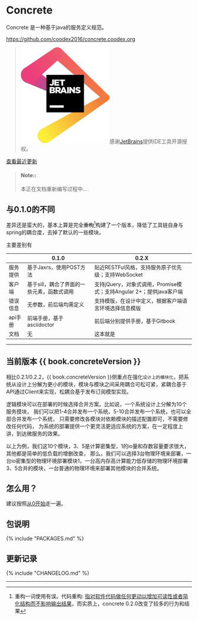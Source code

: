 # Concrete 

Concrete 是一种基于java的服务定义规范。

https://github.com/coodex2016/concrete.coodex.org

> [![](images/jetbrains.svg)](https://www.jetbrains.com)感谢[JetBrains](https://www.jetbrains.com/?from=concrete)提供IDE工具开源授权。

[查看最近更新](#更新记录)

> #### Note::
>
> 本正在文档重新编写过程中...

## 与0.1.0的不同

差异还是蛮大的，基本上算是完全~~重构~~[^1]构建了一个版本，降低了工具链自身与spring的耦合度，去掉了默认的一些模块。

主要差别有

|  | 0.1.0 | 0.2.X |
| --- | --- | --- |
| 服务提供 | 基于Jaxrs，使用POST方法 | 贴近RESTFul风格，支持服务原子优先级；支持WebSocket |
| 客户端 | 基于sill，耦合了界面的一些元素，函数式调用 | 支持jQuery，对象式调用，Promise模式；支持Angular 2+；提供java客户端 |
| 错误信息 | 无参数，前后端均需定义 | 支持模版，在设计中定义，根据客户端语言环境选择信息模版 |
| api手册 | 前端手册，基于asciidoctor | 前后端分别提供手册，基于Gitbook |
| 文档 | 无 | 这本就是 |

------

## 当前版本 {{ book.concreteVersion }}

相比0.2.1/0.2.2，{{ book.concreteVersion }}侧重点在强化`设计上的模块化`，把系统从设计上分解为更小的模块，模块与模块之间采用耦合可松可紧，紧耦合基于API通过Client来实现，松耦合基于发布订阅模型实现。

逻辑模块可以在部署的时候选择合并方案。比如说，一个系统设计上分解为10个服务摸块，
我们可以把1-4合并发布一个系统、5-10合并发布一个系统，也可以全部合并发布一个系统，
只需要修改各模块对依赖模块的描述配置即可，不需要修改任何代码，
为系统的部署提供一个更灵活更适应系统的方案，在一定程度上讲，到达微服务的效果。

以上为例，我们这10个模块，3、5是计算密集型，1的io量和存数容量要求很大，其他都是简单的低负载的增删改查，
那么，我们可以选择3台物理环境来部署，一台io密集型的物理环境部署模块1，一台高内存高计算能力低存储的物理环境部署3、5合并的模块，一台普通的物理环境来部署其他模块的合并系统。

## 怎么用？

建议按照[从0开始](stepbystep/README.md)走一遍。

## 包说明

{% include "PACKAGES.md" %}

## 更新记录

{% include "CHANGELOG.md" %}

--------
[^1]: 重构一词使用有误。代码重构: [指对软件代码做任何更动以增加可读性或者简化结构而不影响输出结果](https://zh.wikipedia.org/wiki/%E4%BB%A3%E7%A0%81%E9%87%8D%E6%9E%84)，而实质上，concrete 0.2.0改变了较多的行为和结果

